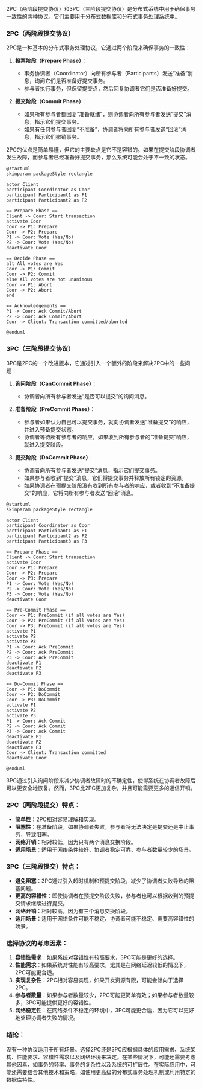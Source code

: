 2PC（两阶段提交协议）和3PC（三阶段提交协议）是分布式系统中用于确保事务一致性的两种协议。它们主要用于分布式数据库和分布式事务处理系统中。

### 2PC（两阶段提交协议）

2PC是一种基本的分布式事务处理协议，它通过两个阶段来确保事务的一致性：

1. **投票阶段（Prepare Phase）**：

   - 事务协调者（Coordinator）向所有参与者（Participants）发送“准备”消息，询问它们是否准备好提交事务。
   - 参与者执行事务，但保留提交点，然后回复协调者它们是否准备好提交。
2. **提交阶段（Commit Phase）**：

   - 如果所有参与者都回复“准备就绪”，则协调者向所有参与者发送“提交”消息，指示它们提交事务。
   - 如果有任何参与者回复“不准备”，协调者将向所有参与者发送“回滚”消息，指示它们撤销事务。

2PC的优点是简单易懂，但它的主要缺点是它不是容错的。如果在提交阶段协调者发生故障，而参与者已经准备好提交事务，那么系统可能会处于不一致的状态。

```plantuml
@startuml
skinparam packageStyle rectangle

actor Client
participant Coordinator as Coor
participant Participant1 as P1
participant Participant2 as P2

== Prepare Phase ==
Client -> Coor: Start transaction
activate Coor
Coor -> P1: Prepare
Coor -> P2: Prepare
P1 -> Coor: Vote (Yes/No)
P2 -> Coor: Vote (Yes/No)
deactivate Coor

== Decide Phase ==
alt All votes are Yes
Coor -> P1: Commit
Coor -> P2: Commit
else All votes are not unanimous
Coor -> P1: Abort
Coor -> P2: Abort
end

== Acknowledgements ==
P1 -> Coor: Ack Commit/Abort
P2 -> Coor: Ack Commit/Abort
Coor -> Client: Transaction committed/aborted

@enduml
```

### 3PC（三阶段提交协议）

3PC是2PC的一个改进版本，它通过引入一个额外的阶段来解决2PC中的一些问题：

1. **询问阶段（CanCommit Phase）**：

   - 协调者向所有参与者发送“是否可以提交”的询问消息。
2. **准备阶段（PreCommit Phase）**：

   - 参与者如果认为自己可以提交事务，就向协调者发送“准备提交”的响应，并进入预备提交状态。
   - 协调者等待所有参与者的响应，如果收到所有参与者的“准备提交”响应，就进入提交阶段。
3. **提交阶段（DoCommit Phase）**：

   - 协调者向所有参与者发送“提交”消息，指示它们提交事务。
   - 如果参与者收到“提交”消息，它们将提交事务并释放所有锁定的资源。
   - 如果协调者在预提交阶段没有收到所有参与者的响应，或者收到“不准备提交”的响应，它将向所有参与者发送“回滚”消息。

```plantuml
@startuml
skinparam packageStyle rectangle

actor Client
participant Coordinator as Coor
participant Participant1 as P1
participant Participant2 as P2
participant Participant3 as P3

== Prepare Phase ==
Client -> Coor: Start transaction
activate Coor
Coor -> P1: Prepare
Coor -> P2: Prepare
Coor -> P3: Prepare
P1 -> Coor: Vote (Yes/No)
P2 -> Coor: Vote (Yes/No)
P3 -> Coor: Vote (Yes/No)
deactivate Coor

== Pre-Commit Phase ==
Coor -> P1: PreCommit (if all votes are Yes)
Coor -> P2: PreCommit (if all votes are Yes)
Coor -> P3: PreCommit (if all votes are Yes)
activate P1
activate P2
activate P3
P1 -> Coor: Ack PreCommit
P2 -> Coor: Ack PreCommit
P3 -> Coor: Ack PreCommit
deactivate P1
deactivate P2
deactivate P3

== Do-Commit Phase ==
Coor -> P1: DoCommit
Coor -> P2: DoCommit
Coor -> P3: DoCommit
activate P1
activate P2
activate P3
P1 -> Coor: Ack Commit
P2 -> Coor: Ack Commit
P3 -> Coor: Ack Commit
deactivate P1
deactivate P2
deactivate P3
Coor -> Client: Transaction committed
deactivate Coor

@enduml
```

3PC通过引入询问阶段来减少协调者故障时的不确定性，使得系统在协调者故障后可以更安全地恢复。然而，3PC比2PC更加复杂，并且可能需要更多的通信开销。




### 2PC（两阶段提交）特点：

* **简单性**：2PC相对容易理解和实现。
* **阻塞性**：在准备阶段，如果协调者失败，参与者将无法决定是提交还是中止事务，导致阻塞。
* **网络开销**：相对较低，因为只有两个消息交换阶段。
* **适用场景**：适用于网络条件较好、协调者稳定可靠、参与者数量较少的场景。

### 3PC（三阶段提交）特点：

* **避免阻塞**：3PC通过引入超时机制和预提交阶段，减少了协调者失败导致的阻塞问题。
* **更高的容错性**：即使协调者在预提交阶段失败，参与者也可以根据收到的预提交请求继续进行提交。
* **网络开销**：相对较高，因为有三个消息交换阶段。
* **适用场景**：适用于网络条件可能不稳定、协调者可能不稳定、需要高容错性的场景。

### 选择协议的考虑因素：

1. **容错性需求**：如果系统对容错性有较高要求，3PC可能是更好的选择。
2. **性能需求**：如果系统对性能有较高要求，尤其是在网络延迟较低的情况下，2PC可能更合适。
3. **实现复杂性**：2PC相对容易实现，如果开发资源有限，可能会倾向于选择2PC。
4. **参与者数量**：如果参与者数量较少，2PC可能更简单有效；如果参与者数量较多，3PC可能提供更好的容错性。
5. **网络稳定性**：在网络条件不稳定的环境中，3PC可能更合适，因为它可以更好地处理协调者失败的情况。

### 结论：

没有一种协议适用于所有场景。选择2PC还是3PC应根据具体的应用需求、系统架构、性能要求、容错性需求以及网络环境来决定。在某些情况下，可能还需要考虑其他因素，如事务的频率、事务的复杂性以及系统的可扩展性。在实际应用中，可能还需要结合其他技术和策略，如使用更高级的分布式事务处理机制或利用特定的数据库特性。
